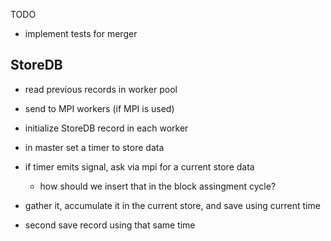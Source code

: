TODO

- implement tests for merger

StoreDB
---

- read previous records in worker pool
- send to MPI workers (if MPI is used)
- initialize StoreDB record in each worker

- in master set a timer to store data
- if timer emits signal, ask via mpi for a current store data
  - how should we insert that in the block assingment cycle?
- gather it, accumulate it in the current store, and save using current time
- second save record using that same time
